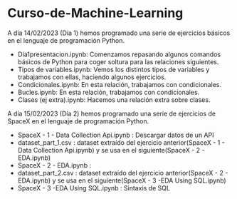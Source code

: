 # Curso-de-Machine-Learning

A día 14/02/2023 (Día 1) hemos programado una serie de ejercicios básicos en el lenguaje de programación Python.

- Día1presentacion.ipynb: Comenzamos repasando algunos comandos básicos de Python para coger soltura para las relaciones siguientes.
- Tipos de variables.ipynb: Vemos los distintos tipos de variables y trabajamos con ellas, haciendo algunos ejercicios.
- Condicionales.ipynb: En esta relación, trabajamos con condicionales.
- Bucles.ipynb: En esta relación, trabajamos con condicionales.
- Clases (ej extra).ipynb: Hacemos una relación extra sobre clases.



A día 15/02/2023 (Día 2) hemos programado una serie de ejercicios de SpaceX en el lenguaje de programación Python.


- SpaceX - 1 - Data Collection Api.ipynb : Descargar datos de un API
- dataset_part_1.csv : dataset extraído del ejercicio anterior(SpaceX - 1 - Data Collection Api.ipynb) y se usa en el siguiente(SpaceX - 2 - EDA.ipynb)
- SpaceX - 2 - EDA.ipynb : 
- dataset_part_2.csv : dataset extraído del ejercicio anterior(SpaceX - 2 - EDA.ipynb) y se usa en el siguiente(SpaceX - 3 -EDA Using SQL.ipynb)
- SpaceX - 3 -EDA Using SQL.ipynb : Sintaxis de SQL


